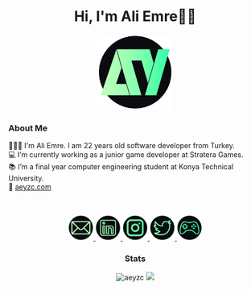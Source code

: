 # <h1 align="center">Hi, I'm Ali Emre🖐🏻<a></h1>
    
<p align="center">
    <a href="http://aeyzc.com">
         <img alt="aeyzc" src="Images/logo.png"
         width=150" height="150"></a>
</p>

<div>
<h3 align="left">About Me</h3>
👨🏻‍💻 I'm Ali Emre. I am 22 years old software developer from Turkey.<br>
💻 I’m currently working as a junior game developer at Stratera Games.<br>
📚 I’m a final year computer engineering student at Konya Technical University.<br>
🔗 <a href="https://www.aeyzc.com/">aeyzc.com</a> <br><br><br>

<p align="center">
   <a href="mailto:aeyazc@gmail.com">
         <img alt="Mail" src="Images/mail.png"
         width=50" height="50">
      </a>
      <a href="https://www.linkedin.com/in/aeyzc/">
         <img alt="Linkedin" src="Images/in.png"
         width=50" height="50">
      </a>
      <a href="http://instagram.com/aeyazc">
         <img alt="Instagram" src="Images/insta.png"
         width=50" height="50">
      </a>
      <a href="https://twitter.com/aeyzc">
         <img alt="Twitter" src="Images/tw.png"
         width=50" height="50">
      </a>
      <a href="https://aeyzc.itch.io/">
         <img alt="Games" src="Images/games.png"
         width=50" height="50">
      </a>
</p>

<h3 align="center">Stats</h3>
<div align="center">
<img width="340em" src="https://github-readme-streak-stats.herokuapp.com/?user=aeyzc&background=0a0c10&ring=87ffb0&fire=87ffb0&stroke=c1ffbb&date_format=j/n/Y&currStreakLabel=87ffb0&sideNums=87ffb0&sideLabels=87ffb0&dates=87ffb0&currStreakNum=87ffb0&border=87ffb0" alt="aeyzc" />
<img height="135em" src="https://github-readme-stats.vercel.app/api?username=aeyzc&show_icons=true&hide_border=false&title_color=35ffa7&text_color=87ffb0&icon_color=35ffa7&bg_color=0a0c10&border_color=87ffb0&include_all_commits=true&count_private=true&hide=issues,prs"/>
</div>
